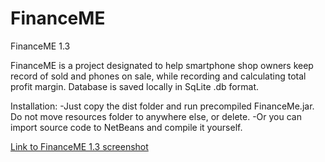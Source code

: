 # FinanceME
FinanceME 1.3

FinanceME is a project designated to help smartphone shop owners keep record of sold and phones on sale, while recording and calculating total profit margin.
Database is saved locally in SqLite .db format.


Installation:
-Just copy the dist folder and run precompiled FinanceMe.jar. Do not move resources folder to anywhere else, or delete.
-Or you can import source code to NetBeans and compile it yourself.

[Link to FinanceME 1.3 screenshot](https://imgur.com/a/YMZ0HMd)
